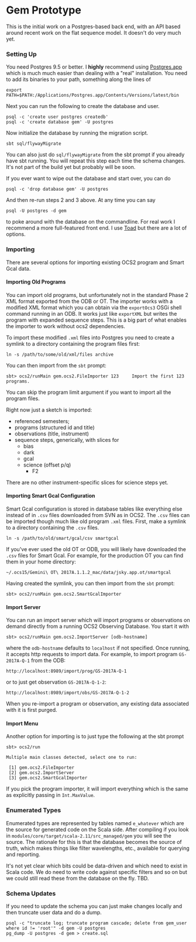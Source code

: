 
# Gem Prototype

This is the initial work on a Postgres-based back end, with an API based around recent work on the flat sequence model. It doesn't do very much yet.

### Setting Up

You need Postgres 9.5 or better. I **highly** recommend using [Postgres.app](http://postgresapp.com/) which is much much easier than dealing with a "real" installation. You need to add its binaries to your path, something along the lines of

```
export PATH=$PATH:/Applications/Postgres.app/Contents/Versions/latest/bin
```

Next you can run the following to create the database and user.

```
psql -c 'create user postgres createdb'
psql -c 'create database gem' -U postgres
```

Now initialize the database by running the migration script.

```
sbt sql/flywayMigrate
```

You can also just do `sql/flywayMigrate` from the sbt prompt if you already have sbt running. You will repeat this step each time the schema changes. It's not part of the build yet but probably will be soon.

If you ever want to wipe out the database and start over, you can do

```
psql -c 'drop database gem' -U postgres
```

And then re-run steps 2 and 3 above. At any time you can say

```
psql -U postgres -d gem
```

to poke around with the database on the commandline. For real work I recommend a more full-featured front end. I use [Toad](https://www.toadworld.com/products/toad-mac-edition) but there are a lot of options.

### Importing

There are several options for importing existing OCS2 program and Smart Gcal data.

#### Importing Old Programs

You can import old programs, but unfortunately not in the standard Phase 2 XML format exported from the ODB or OT. The importer works with a modified XML format which you can obtain via the `exportOcs3` OSGi shell command running in an ODB.  It works just like `exportXML` but writes the program with expanded sequence steps.  This is a big part of what enables the importer to work without ocs2 dependencies.

To import these modified `.xml` files into Postgres you need to create a symlink to a directory containing the program files first:

```
ln -s /path/to/some/old/xml/files archive
```

You can then import from the `sbt` prompt:

```
sbt> ocs2/runMain gem.ocs2.FileImporter 123     Import the first 123 programs.
```

You can skip the program limit argument if you want to import all the program files.

Right now just a sketch is imported:

- referenced semesters;
- programs (structured id and title)
- observations (title, instrument)
- sequence steps, generically, with slices for
  - bias
  - dark
  - gcal
  - science (offset p/q)
    - F2

There are no other instrument-specific slices for science steps yet.


#### Importing Smart Gcal Configuration

Smart Gcal configuration is stored in database tables like everything else instead of in `.csv` files downloaded from SVN as in OCS2.  The `.csv` files can be imported though much like old program `.xml` files.  First, make a symlink to a directory containing the `.csv` files. 

```
ln -s /path/to/old/smart/gcal/csv smartgcal
```

If you've ever used the old OT or ODB, you will likely have downloaded the `.csv` files for Smart Gcal. For example, for the production OT you can find them in your home directory:

```
~/.ocs15/Gemini\ OT\ 2017A.1.1.2_mac/data/jsky.app.ot/smartgcal
```

Having created the symlink, you can then import from the `sbt` prompt:

```
sbt> ocs2/runMain gem.ocs2.SmartGcalImporter
```

#### Import Server

You can run an import server which will import programs or observations on demand directly from a running OCS2 Observing Database.  You start it with

```
sbt> ocs2/runMain gem.ocs2.ImportServer [odb-hostname]
```

where the `odb-hostname` defaults to `localhost` if not specified.  Once running, it accepts http requests to import data.  For example, to import program `GS-2017A-Q-1` from the ODB:

```
http://localhost:8989/import/prog/GS-2017A-Q-1
```

or to just get observation `GS-2017A-Q-1-2`:

```
http://localhost:8989/import/obs/GS-2017A-Q-1-2
```

When you re-import a program or observation, any existing data associated with it is first purged.


#### Import Menu

Another option for importing is to just type the following at the sbt prompt

```
sbt> ocs2/run

Multiple main classes detected, select one to run:

 [1] gem.ocs2.FileImporter
 [2] gem.ocs2.ImportServer
 [3] gem.ocs2.SmartGcalImporter
```

If you pick the program importer, it will import everything which is the same as explicitly passing in `Int.MaxValue`.


### Enumerated Types

Enumerated types are represented by tables named `e_whatever` which are the source for generated code on the Scala side. After compiling if you look in `modules/core/target/scala-2.11/src_managed/gem` you will see the source. The rationale for this is that the database becomes the source of truth, which makes things like filter wavelengths, etc., available for querying and reporting.

It's not yet clear which bits could be data-driven and which need to exist in Scala code. We do need to write code against specific filters and so on but we could still read these from the database on the fly. TBD.

### Schema Updates

If you need to update the schema you can just make changes locally and then truncate user data and do a dump.

```
psql -c "truncate log; truncate program cascade; delete from gem_user where id != 'root'" -d gem -U postgres
pg_dump -U postgres -d gem > create.sql
```
